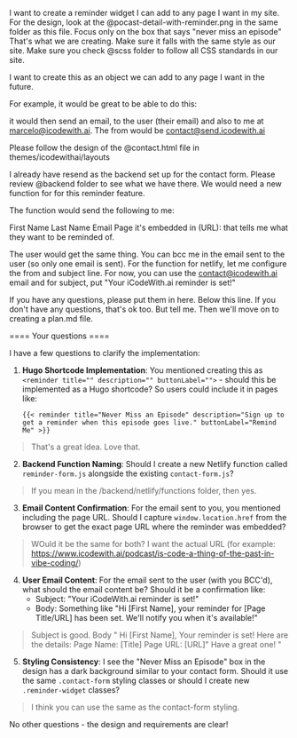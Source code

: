 I want to create a reminder widget I can add to any page I want in my site.  For the design, look at the @pocast-detail-with-reminder.png in the same folder as this file.  Focus only on the box that says "never miss an episode"  That's what we are creating.   Make sure it falls with the same style as our site.   Make sure you check @scss folder to follow all CSS standards in our site.   

I want to create this as an object we can add to any page I want in the future.

For example, it would be great to be able to do this:

<reminder title="" description="" buttonLabel="">

it would then send an email, to the user (their email) and also to me at marcelo@icodewith.ai.  The from would be contact@send.icodewith.ai

Please follow the design of the @contact.html file in themes/icodewithai/layouts

I already have resend as the backend set up for the contact form.   Please review @backend folder to see what we have there.   We would need a new function for for this reminder feature.

The function would send the following to me:

First Name
Last Name
Email
Page it's embedded in (URL): that tells me what they want to be reminded of.

The user would get the same thing.  You can bcc me in the email sent to the user (so only one email is sent).   For the function for netlify, let me configure the from and subject line.  For now,  you can use the contact@icodewith.ai email and for subject, put "Your iCodeWith.ai reminder is set!"

If you have any questions, please put them in here.  Below this line.  If you don't have any questions, that's ok too.  But tell me.  Then we'll move on to creating a plan.md file.

==== Your questions ====

I have a few questions to clarify the implementation:

1. **Hugo Shortcode Implementation**: You mentioned creating this as `<reminder title="" description="" buttonLabel="">` - should this be implemented as a Hugo shortcode? So users could include it in pages like:
   ```
   {{< reminder title="Never Miss an Episode" description="Sign up to get a reminder when this episode goes live." buttonLabel="Remind Me" >}}
   ```

> That's a great idea.  Love that.

2. **Backend Function Naming**: Should I create a new Netlify function called `reminder-form.js` alongside the existing `contact-form.js`?

> If you mean in the /backend/netlify/functions folder, then yes.

3. **Email Content Confirmation**: For the email sent to you, you mentioned including the page URL. Should I capture `window.location.href` from the browser to get the exact page URL where the reminder was embedded?

> WOuld it be the same for both?  I want the actual URL (for example: https://www.icodewith.ai/podcast/is-code-a-thing-of-the-past-in-vibe-coding/)

4. **User Email Content**: For the email sent to the user (with you BCC'd), what should the email content be? Should it be a confirmation like:
   - Subject: "Your iCodeWith.ai reminder is set!"
   - Body: Something like "Hi [First Name], your reminder for [Page Title/URL] has been set. We'll notify you when it's available!"

> Subject is good.
> Body "
> Hi [First Name], 
> Your reminder is set!  Here are the details:
> Page Name: [Title]
> Page URL: [URL]"
> Have a great one!
> "

5. **Styling Consistency**: I see the "Never Miss an Episode" box in the design has a dark background similar to your contact form. Should it use the same `.contact-form` styling classes or should I create new `.reminder-widget` classes?

> I think you can use the same as the contact-form styling.

No other questions - the design and requirements are clear!
